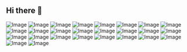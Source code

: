 ## Hi there 👋

![Image](https://github.com/user-attachments/assets/a13cad18-8092-4507-b82f-572a3cd7a16f)
![Image](https://github.com/user-attachments/assets/7633a0f5-48d8-4260-9681-f9ad95e216d2)
![Image](https://github.com/user-attachments/assets/c5df9c1c-993e-46a1-a35b-49f7b34185f7)
![Image](https://github.com/user-attachments/assets/86fd2269-9ce7-4052-a186-bc2f2175bf78)
![Image](https://github.com/user-attachments/assets/654f4ff0-43b2-48ec-83aa-42fae682d04d)
![Image](https://github.com/user-attachments/assets/c3e410e6-0b65-4c64-a3bb-a76db2fcfd97)
![Image](https://github.com/user-attachments/assets/69719b9a-b467-4f01-b043-9d0efb032c91)
![Image](https://github.com/user-attachments/assets/e39d9d52-0da6-4989-bf11-24e1e853a0e0)
![Image](https://github.com/user-attachments/assets/ae26c1a5-05db-4204-931a-3615da7f37d8)
![Image](https://github.com/user-attachments/assets/6c5ce51d-c981-4cf2-8523-502521db44c5)
![Image](https://github.com/user-attachments/assets/43957070-2a9c-44e4-b700-876cdc7b3ee3)
![Image](https://github.com/user-attachments/assets/e1094ecc-dfd3-47da-96bd-20d5d6359968)
![Image](https://github.com/user-attachments/assets/cfa440cf-d8e0-4847-8441-cdee3a2b3eaa)
![Image](https://github.com/user-attachments/assets/ee26b2d5-2c99-4c87-85fc-a55a98c9c07a)
![Image](https://github.com/user-attachments/assets/1c9536e6-6276-41d1-8c30-f5a6d0e368cf)
![Image](https://github.com/user-attachments/assets/334a4f19-9741-44f3-8474-fd1f5c6cfc7d)
![Image](https://github.com/user-attachments/assets/28488690-26ca-4c41-91c5-54147c7148cf)
![Image](https://github.com/user-attachments/assets/e9bb1bca-99d4-405e-94fa-5f883d5193c1)
![Image](https://github.com/user-attachments/assets/8346bef9-c215-4c89-9023-62eb5c284d6a)
![Image](https://github.com/user-attachments/assets/a0a7b96b-7015-443b-94a3-03387985fd25)
![Image](https://github.com/user-attachments/assets/abae7499-8a84-4087-b557-c1f2ec382183)
![Image](https://github.com/user-attachments/assets/58cd0bb6-6532-4d97-801c-1f053cbdde06)
![Image](https://github.com/user-attachments/assets/bace6070-dfe1-40fa-9aa5-a7431acbc38e)
![Image](https://github.com/user-attachments/assets/1f310586-e83a-4845-b85f-e5d2263a0400)
![Image](https://github.com/user-attachments/assets/71791f48-533f-41aa-8990-b85b09b17c7b)
![Image](https://github.com/user-attachments/assets/d8fc321a-2aac-4c75-9c30-a9bd5932349b)

<!--
**cmkhabitatcenter/cmkhabitatcenter** is a ✨ _special_ ✨ repository because its `README.md` (this file) appears on your GitHub profile.

Here are some ideas to get you started:

- 🔭 I’m currently working on ...
- 🌱 I’m currently learning ...
- 👯 I’m looking to collaborate on ...
- 🤔 I’m looking for help with ...
- 💬 Ask me about ...
- 📫 How to reach me: ...
- 😄 Pronouns: ...
- ⚡ Fun fact: ...
-->
